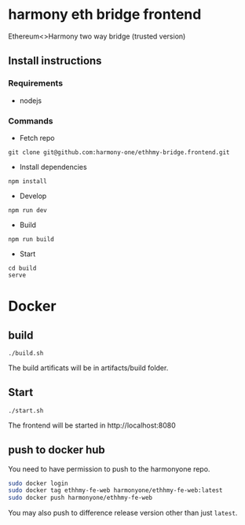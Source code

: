 # harmony eth bridge frontend
Ethereum<>Harmony two way bridge (trusted version) 




## Install instructions

### Requirements 

* nodejs 

### Commands

* Fetch repo 

```
git clone git@github.com:harmony-one/ethhmy-bridge.frontend.git
```

* Install dependencies

```
npm install
```

* Develop

```
npm run dev
```

* Build

```
npm run build
```

* Start

```
cd build 
serve
```

# Docker

## build
```
./build.sh
```

The build artificats will be in artifacts/build folder.

## Start
```
./start.sh
```
The frontend will be started in http://localhost:8080

## push to docker hub
You need to have permission to push to the harmonyone repo.

```bash
sudo docker login
sudo docker tag ethhmy-fe-web harmonyone/ethhmy-fe-web:latest
sudo docker push harmonyone/ethhmy-fe-web
```

You may also push to difference release version other than just `latest`.
